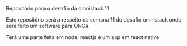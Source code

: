 Repositório para o desafio da omnistack 11

Este repositório será a respeito da semana 11 do desafio omnistack onde será feito um software para ONGs.

Terá uma parte feita em node, reactjs e um app em react native.
